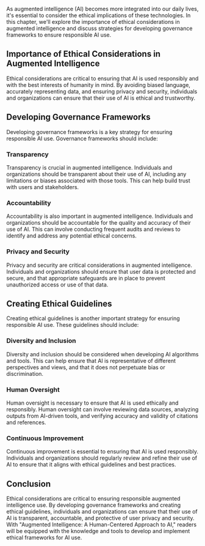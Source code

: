 
As augmented intelligence (AI) becomes more integrated into our daily lives, it's essential to consider the ethical implications of these technologies. In this chapter, we'll explore the importance of ethical considerations in augmented intelligence and discuss strategies for developing governance frameworks to ensure responsible AI use.

Importance of Ethical Considerations in Augmented Intelligence
--------------------------------------------------------------

Ethical considerations are critical to ensuring that AI is used responsibly and with the best interests of humanity in mind. By avoiding biased language, accurately representing data, and ensuring privacy and security, individuals and organizations can ensure that their use of AI is ethical and trustworthy.

Developing Governance Frameworks
--------------------------------

Developing governance frameworks is a key strategy for ensuring responsible AI use. Governance frameworks should include:

### Transparency

Transparency is crucial in augmented intelligence. Individuals and organizations should be transparent about their use of AI, including any limitations or biases associated with those tools. This can help build trust with users and stakeholders.

### Accountability

Accountability is also important in augmented intelligence. Individuals and organizations should be accountable for the quality and accuracy of their use of AI. This can involve conducting frequent audits and reviews to identify and address any potential ethical concerns.

### Privacy and Security

Privacy and security are critical considerations in augmented intelligence. Individuals and organizations should ensure that user data is protected and secure, and that appropriate safeguards are in place to prevent unauthorized access or use of that data.

Creating Ethical Guidelines
---------------------------

Creating ethical guidelines is another important strategy for ensuring responsible AI use. These guidelines should include:

### Diversity and Inclusion

Diversity and inclusion should be considered when developing AI algorithms and tools. This can help ensure that AI is representative of different perspectives and views, and that it does not perpetuate bias or discrimination.

### Human Oversight

Human oversight is necessary to ensure that AI is used ethically and responsibly. Human oversight can involve reviewing data sources, analyzing outputs from AI-driven tools, and verifying accuracy and validity of citations and references.

### Continuous Improvement

Continuous improvement is essential to ensuring that AI is used responsibly. Individuals and organizations should regularly review and refine their use of AI to ensure that it aligns with ethical guidelines and best practices.

Conclusion
----------

Ethical considerations are critical to ensuring responsible augmented intelligence use. By developing governance frameworks and creating ethical guidelines, individuals and organizations can ensure that their use of AI is transparent, accountable, and protective of user privacy and security. With "Augmented Intelligence: A Human-Centered Approach to AI," readers will be equipped with the knowledge and tools to develop and implement ethical frameworks for AI use.
